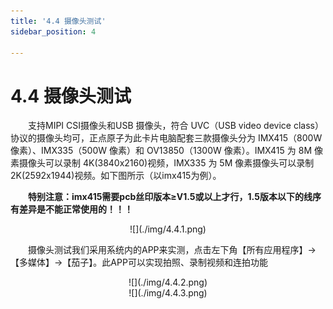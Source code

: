 ```yaml
---
title: '4.4 摄像头测试'
sidebar_position: 4

---
```


# 4.4 摄像头测试

&emsp;&emsp;支持MIPI CSI摄像头和USB 摄像头，符合 UVC（USB video device class）协议的摄像头均可，正点原子为此卡片电脑配套三款摄像头分为 IMX415（800W 像素）、IMX335（500W 像素）和 OV13850（1300W 像素）。IMX415 为 8M 像素摄像头可以录制 4K(3840x2160)视频，IMX335 为 5M 像素摄像头可以录制 2K(2592x1944)视频。如下图所示（以imx415为例）。

&emsp;&emsp;**特别注意：imx415需要pcb丝印版本≥V1.5或以上才行，1.5版本以下的线序有差异是不能正常使用的！！！**


<center>
![](./img/4.4.1.png)
</center>

&emsp;&emsp;摄像头测试我们采用系统内的APP来实测，点击左下角【所有应用程序】->【多媒体】->【茄子】。此APP可以实现拍照、录制视频和连拍功能

<center>
![](./img/4.4.2.png)
</center>

<center>
![](./img/4.4.3.png)
</center>




